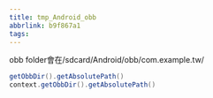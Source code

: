 ```yaml
---
title: tmp_Android_obb
abbrlink: b9f867a1
tags:
---
```

obb folder會在/sdcard/Android/obb/com.example.tw/  

```java
getObbDir().getAbsolutePath()
context.getObbDir().getAbsolutePath()
```